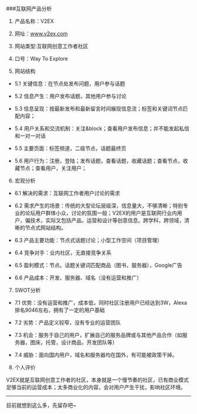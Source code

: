 ###互联网产品分析

1. 产品名称：V2EX

2. 网址：www.v2ex.com

3. 网站类型:互联网创意工作者社区

4. 口号：Way To Explore

5. 网站结构  
  
* 5.1 关键信息：在节点处发布问题，用户参与话题
	
* 5.2 信息产生：用户发布话题，其他用户参与讨论
	
* 5.3 信息呈现：按最新发布和最新留言时间展现信息流；标签和关键词节点匹配内容； 
	
* 5.4 用户关系和交流机制：关注&block；查看用户发布信息；并不能发起私信和一对一对话
	
* 5.5 主要页面：标签频道，二级节点，话题最终页
	
* 5.6 用户行为：注册，登陆；发布话题，查看话题，收藏话题；查看节点，收藏节点；查看用户，关注用户；
	
6. 宏观分析

* 6.1 解决的需求：互联网工作者用户讨论的需求
	
* 6.2 需求产生的场景：传统的大型论坛层级深，信息量大，不够清晰；特别专业的论坛用户群体小众，讨论的氛围一般；V2EX的用户是互联网行业内用户，偏技术，实际又包括产品，运营和设计等创意信息。跨学科，跨领域，清晰的节点式网站结构。
	
* 6.3 产品主要功能：节点式话题讨论；小型工作空间（项目管理）
	
* 6.4 竞争对手：业内社区，无直接竞争关系
	
* 6.5 盈利模式：节点。话题关键词匹配商品（图书，服务器），Google广告
	
* 6.6 产品成本：开发、服务器、域名（没有运营和推广） 

7. SWOT分析

* 7.1 优势：没有运营和推广，成本低，同时社区注册用户已经达到3W，Alexa排名9046左右，拥有了一定的用户基础

* 7.2 劣势：产品定义较窄，没有专业的运营团队

* 7.3 机会：服务于自己的用户，扩展自己的服务品牌或与其他产品合作（如服务器，图床，托管，设计商品，开发团队等）

* 7.4 威胁：面向国内用户，域名和服务器均在国外，有可能被政策干掉。 
	
8. 个人评价
	
V2EX就是互联网创意工作者的社区，本身就是一个慢节奏的社区，已有商业模式足够当前的运营成本；太多商业化的内容，会对用户产生干扰，影响社区环境。
	
***

目前就想到这么多，先留存吧~
